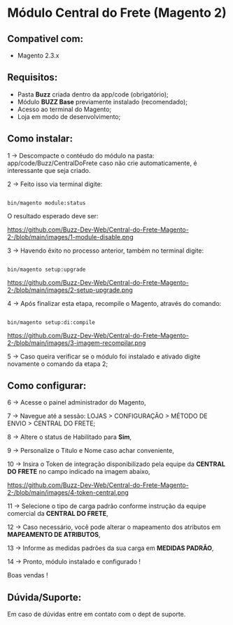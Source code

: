 # Módulo Central do Frete (Magento 2)

## Compativel com:

* Magento 2.3.x

## Requisitos:

* Pasta **Buzz** criada dentro da app/code (obrigatório);
* Módulo **BUZZ Base** previamente instalado (recomendado);
* Acesso ao terminal do Magento;
* Loja em modo de desenvolvimento;

## Como instalar:

1 -> Descompacte o contéudo do módulo na pasta: app/code/Buzz/CentralDoFrete caso não crie automaticamente, é interessante que seja criado.

2 -> Feito isso via terminal digite:

```

bin/magento module:status
```

O resultado esperado deve ser:

https://github.com/Buzz-Dev-Web/Central-do-Frete-Magento-2-/blob/main/images/1-module-disable.png


3 -> Havendo êxito no processo anterior, também no terminal digite:

```

bin/magento setup:upgrade
```

https://github.com/Buzz-Dev-Web/Central-do-Frete-Magento-2-/blob/main/images/2-setup-upgrade.png


4 -> Após finalizar esta etapa, recompile o Magento, através do comando:

```

bin/magento setup:di:compile
```

https://github.com/Buzz-Dev-Web/Central-do-Frete-Magento-2-/blob/main/images/3-imagem-recompilar.png


5 -> Caso queira verificar se o módulo foi instalado e ativado digite novamente o comando da etapa 2;

## Como configurar:

6 -> Acesse o painel administrador do Magento, 

7 -> Navegue até a sessão: LOJAS > CONFIGURAÇÃO > MÉTODO DE ENVIO > CENTRAL DO FRETE;

8 -> Altere o status de Habilitado para **Sim**,

9 -> Personalize o Titulo e Nome caso achar conveniente,

10 -> Insira o Token de integração disponibilizado pela equipe da **CENTRAL DO FRETE** no campo indicado na imagem abaixo,

https://github.com/Buzz-Dev-Web/Central-do-Frete-Magento-2-/blob/main/images/4-token-central.png


11 -> Selecione o tipo de carga padrão conforme instrução da equipe comercial da **CENTRAL DO FRETE**,

12 -> Caso necessário, você pode alterar o mapeamento dos atributos em **MAPEAMENTO DE ATRIBUTOS**,

13 -> Informe as medidas padrões da sua carga em **MEDIDAS PADRÃO**,

14 -> Pronto, módulo instalado e configurado !

Boas vendas !

## Dúvida/Suporte:

Em caso de dúvidas entre em contato com o dept de suporte.